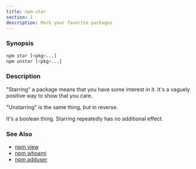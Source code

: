 ```yaml
---
title: npm-star
section: 1
description: Mark your favorite packages
---
```


### Synopsis

```bash
npm star [<pkg>...]
npm unstar [<pkg>...]
```

### Description

"Starring" a package means that you have some interest in it.  It's
a vaguely positive way to show that you care.

"Unstarring" is the same thing, but in reverse.

It's a boolean thing.  Starring repeatedly has no additional effect.

### See Also

* [npm view](/commands/view)
* [npm whoami](/commands/whoami)
* [npm adduser](/commands/adduser)
